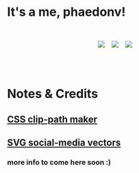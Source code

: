 # It's a me, phaedonv!
<br>

<p align="center">
<img src="https://img.shields.io/github/last-commit/phaedonv/react-portfolio?style=for-the-badge"/>&nbsp;&nbsp;&nbsp;
<img src="https://img.shields.io/github/repo-size/phaedonv/react-portfolio?style=for-the-badge"/>&nbsp;&nbsp;&nbsp;
<img src="https://img.shields.io/github/languages/count/phaedonv/react-portfolio?style=for-the-badge"/>
</p>
<br>
<br>

# Notes & Credits
## [CSS clip-path maker](https://bennettfeely.com/clippy/)
## [SVG social-media vectors](https://www.svgrepo.com/collection/social-media-25/)

### more info to come here soon :)